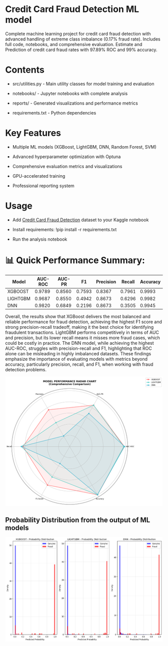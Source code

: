 # Credit Card Fraud Detection ML model
Complete machine learning project for credit card fraud detection with advanced handling of extreme class imbalance (0.17% fraud rate). Includes full code, notebooks, and comprehensive evaluation.
Estimate and Prediction of credit card fraud rates with 97.89% ROC and 99% accuracy. 

# Contents
* src/utilities.py - Main utility classes for model training and evaluation

* notebooks/ - Jupyter notebooks with complete analysis

* reports/ - Generated visualizations and performance metrics

* requirements.txt - Python dependencies

# Key Features

* Multiple ML models (XGBoost, LightGBM, DNN, Random Forest, SVM)

* Advanced hyperparameter optimization with Optuna

* Comprehensive evaluation metrics and visualizations

* GPU-accelerated training

* Professional reporting system

# Usage

* Add [Credit Card Fraud Detection](https://www.kaggle.com/datasets/mlg-ulb/creditcardfraud) dataset to your Kaggle notebook

* Install requirements: !pip install -r requirements.txt

* Run the analysis notebook


# 📊 Quick Performance Summary:  

| Model    | AUC-ROC | AUC-PR | F1     | Precision | Recall  | Accuracy |
|----------|---------|--------|--------|-----------|---------|----------|
| XGBOOST  | 0.9789  | 0.8560 | 0.7593 | 0.8367    | 0.7961  | 0.9993   |
| LIGHTGBM | 0.9687  | 0.8550 | 0.4942 | 0.8673    | 0.6296  | 0.9982   |
| DNN      | 0.9820  | 0.6849 | 0.2196 | 0.8673    | 0.3505  | 0.9945   |

Overall, the results show that XGBoost delivers the most balanced and reliable performance for fraud detection, achieving the highest F1 score and strong precision-recall tradeoff, making it the best choice for identifying fraudulent transactions. LightGBM performs competitively in terms of AUC and precision, but its lower recall means it misses more fraud cases, which could be costly in practice. The DNN model, while achieving the highest AUC-ROC, struggles with precision-recall and F1, highlighting that ROC alone can be misleading in highly imbalanced datasets. These findings emphasize the importance of evaluating models with metrics beyond accuracy, particularly precision, recall, and F1, when working with fraud detection problems.

![Radarplot](reports/radar_chart.png)

## Probability Distribution from the output of ML models
![model](reports/probability_distributions.png)

